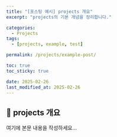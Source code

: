 ```yaml
---
title: "[포스팅 예시] projects 개요"
excerpt: "projects의 기본 개념을 정리합니다."

categories:
  - Projects
tags:
  - [projects, example, test]

permalink: /projects/example-post/

toc: true
toc_sticky: true

date: 2025-02-26
last_modified_at: 2025-02-26
---
```


## 🚀 projects 개요

여기에 본문 내용을 작성하세요...
